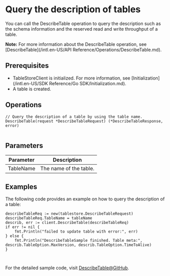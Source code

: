 # Query the description of tables

You can call the DescribeTable operation to query the description such as the schema information and the reserved read and write throughput of a table.

**Note:** For more information about the DescribeTable operation, see [DescribeTable](/intl.en-US/API Reference/Operations/DescribeTable.md).

## Prerequisites

-   TableStoreClient is initialized. For more information, see [Initialization](/intl.en-US/SDK Reference/Go SDK/Initialization.md).
-   A table is created.

## Operations

```
// Query the description of a table by using the table name.
DescribeTable(request *DescribeTableRequest) (*DescribeTableResponse, error)
            
```

## Parameters

|Parameter|Description|
|---------|-----------|
|TableName|The name of the table.|

## Examples

The following code provides an example on how to query the description of a table:

```
describeTableReq := new(tablestore.DescribeTableRequest)
describeTableReq.TableName = tableName
describ, err := client.DescribeTable(describeTableReq)
if err != nil {
    fmt.Println("failed to update table with error:", err)
} else {
    fmt.Println("DescribeTableSample finished. Table meta:", describ.TableOption.MaxVersion, describ.TableOption.TimeToAlive)
}

            
```

For the detailed sample code, visit [DescribeTable@GitHub](https://github.com/aliyun/aliyun-tablestore-go-sdk/blob/master/sample/TableOperation.go).

